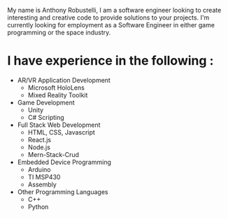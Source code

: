 My name is Anthony Robustelli, I am a software engineer looking to create interesting and creative code to provide solutions to your projects. I'm currently looking for employment as a Software Engineer in either game programming or the space industry.
# I have experience in the following :
- AR/VR Application Development
    - Microsoft HoloLens
    - Mixed Reality Toolkit
- Game Development
    - Unity
    - C# Scripting
- Full Stack Web Development
    - HTML, CSS, Javascript
    - React.js
    - Node.js
    - Mern-Stack-Crud
- Embedded Device Programming
    - Arduino
    - TI MSP430
    - Assembly
- Other Programming Languages
    - C++
    - Python

<!---
Robo287/Robo287 is a ✨ special ✨ repository because its `README.md` (this file) appears on your GitHub profile.
You can click the Preview link to take a look at your changes.
--->
